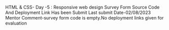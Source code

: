 HTML & CSS- Day -5 : Responsive web design
Survey Form Source Code And Deployment Link Has been Submit
Last submit Date-02/08/2023
Mentor Comment-survey form code is empty.No deployment links given for evaluation
